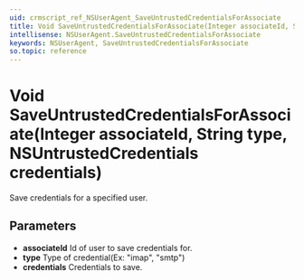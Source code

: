 ```yaml
---
uid: crmscript_ref_NSUserAgent_SaveUntrustedCredentialsForAssociate
title: Void SaveUntrustedCredentialsForAssociate(Integer associateId, String type, NSUntrustedCredentials credentials)
intellisense: NSUserAgent.SaveUntrustedCredentialsForAssociate
keywords: NSUserAgent, SaveUntrustedCredentialsForAssociate
so.topic: reference
---
```


# Void SaveUntrustedCredentialsForAssociate(Integer associateId, String type, NSUntrustedCredentials credentials)

Save credentials for a specified user.

## Parameters

* **associateId** Id of user to save credentials for.
* **type** Type of credential(Ex: "imap", "smtp")
* **credentials** Credentials to save.
